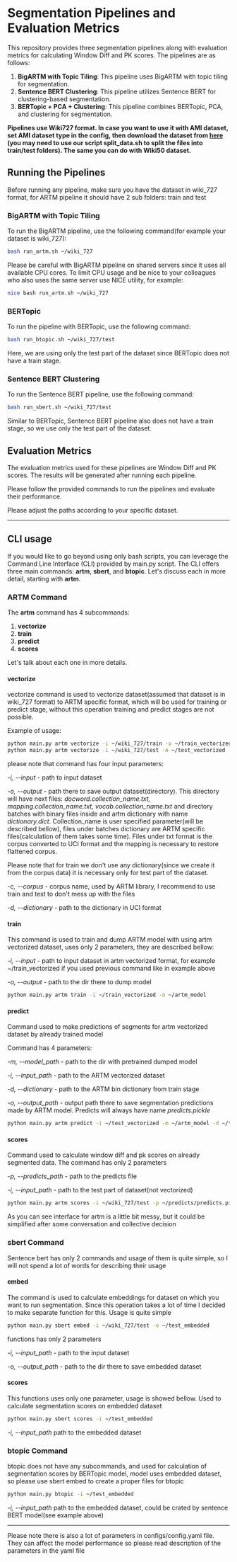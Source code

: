 # Segmentation Pipelines and Evaluation Metrics

This repository provides three segmentation pipelines along with evaluation metrics for calculating Window Diff and PK scores. The pipelines are as follows:

1. **BigARTM with Topic Tiling**: This pipeline uses BigARTM with topic tiling for segmentation.
2. **Sentence BERT Clustering**: This pipeline utilizes Sentence BERT for clustering-based segmentation.
3. **BERTopic + PCA + Clustering**: This pipeline combines BERTopic, PCA, and clustering for segmentation.

**Pipelines use Wiki727 format. In case you want to use it with AMI dataset, set AMI dataset type in the config, then download the dataset from [here](https://github.com/guokan-shang/ami-and-icsi-corpora) (you may need to use our script split_data.sh to split the files into train/test folders). The same you can do with Wiki50 dataset.**

## Running the Pipelines

Before running any pipeline, make sure you have the dataset in wiki_727 format, for ARTM pipeline it should have 2 sub folders: train and test

### BigARTM with Topic Tiling

To run the BigARTM pipeline, use the following command(for example your dataset is wiki_727):

```bash
bash run_artm.sh ~/wiki_727
```

Please be careful with BigARTM pipeline on shared servers since it uses all available CPU cores. To limit CPU usage and be
nice to your colleagues who also uses the same server use NICE utility, for example:

```bash
nice bash run_artm.sh ~/wiki_727
```

### BERTopic
To run the pipeline with BERTopic, use the following command:
```bash
bash run_btopic.sh ~/wiki_727/test
```
Here, we are using only the test part of the dataset since BERTopic does not have a train stage.

### Sentence BERT Clustering
To run the Sentence BERT pipeline, use the following command:
```bash
bash run_sbert.sh ~/wiki_727/test
```
Similar to BERTopic, Sentence BERT pipeline also does not have a train stage, so we use only the test part of the dataset.

## Evaluation Metrics

The evaluation metrics used for these pipelines are Window Diff and PK scores. The results will be generated after running each pipeline.

Please follow the provided commands to run the pipelines and evaluate their performance.

Please adjust the paths according to your specific dataset.

---
## CLI usage

If you would like to go beyond using only bash scripts, you can leverage the Command Line Interface (CLI) provided by main.py script. The CLI offers three main commands: **artm**, **sbert**, and **btopic**.
Let's discuss each in more detail, starting with **artm**.

### ARTM Command

The **artm** command has 4 subcommands: 
1. **vectorize**
2. **train**
3. **predict**
4. **scores**

Let's talk about each one in more details.
#### vectorize
vectorize command is used to vectorize dataset(assumed that dataset is in wiki_727 format) to ARTM specific format, 
which will be used for training or predict stage, without this operation training and predict stages are not possible.

Example of usage:

```bash
python main.py artm vectorize -i ~/wiki_727/train -o ~/train_vectorized -c train
python main.py artm vectorize -i ~/wiki_727/test -o ~/test_vectorized -c test -d ~/train_vectorized/vocab.train.txt
```
please note that command has four input parameters:

*-i, --input* - path to input dataset

*-o, --output* - path there to save output dataset(directory). This directory will have next files: *docword.collection_name.txt,
mapping.collection_name.txt, vocab.collection_name.txt* and directory batches with binary files inside and artm dictionary with
name *dictionary.dict*. Collection_name is user specified parameter(will be described bellow), files under batches dictionary are
ARTM specific files(calculation of them takes some time). Files under txt format is the corpus converted to UCI format and the mapping is
necessary to restore flattened corpus.

Please note that for train we don't use any dictionary(since we create it from the corpus data) it is necessary only for test part of the dataset.

*-c, --corpus* -  corpus name, used by ARTM library, I recommend to use train and test to don't mess up with the files

*-d, --dictionary* - path to the dictionary in UCI format 

#### train
This command is used to train and dump ARTM model with using artm vectorized dataset, uses only 2 parameters, they are described bellow:

*-i, --input* - path to input dataset in artm vectorized format, for example ~/train_vectorized if you used previous command like in example above

*-o, --output* - path to the dir there to dump model

```bash
python main.py artm train -i ~/train_vectorized -o ~/artm_model
```

#### predict

Command used to make predictions of segments for artm vectorized dataset by already trained model

Command has 4 parameters:

*-m, --model_path* - path to the dir with pretrained dumped model

*-i, --input_path* - path to the ARTM vectorized dataset

*-d, --dictionary* - path to the ARTM bin dictionary from train stage

*-o, --output_path* - output path there to save segmentation predictions made by ARTM model.
Predicts will always have name *predicts.pickle*

```bash
python main.py artm predict -i ~/test_vectorized -m ~/artm_model -d ~/train_vectorized/batches/dictionary.dict -o ~/predicts
```

#### scores

Command used to calculate window diff and pk scores on already segmented data. The command has only 2 parameters

*-p, --predicts_path* - path to the predicts file

*-i, --input_path* - path to the test part of dataset(not vectorized)

```bash
python main.py artm scores -i ~/wiki_727/test -p ~/predicts/predicts.picke
```

As you can see interface for artm is a little bit messy, but it could be simplified after some conversation and collective decision

### sbert Command

Sentence bert has only 2 commands and usage of them is quite simple, so I will not spend a lot of words for describing their usage

#### embed

The command is used to calculate embeddings for dataset on which you want to run segmentation. Since this operation takes a lot of time
I decided to make separate function for this. Usage is quite simple

```bash
python main.py sbert embed -i ~/wiki_727/test -o ~/test_embedded
```

functions has only 2 parameters

*-i, --input_path* - path to the input dataset

*-o, --output_path* - path to the dir there to save embedded dataset

#### scores

This functions uses only one parameter, usage is showed bellow. Used to calculate segmentation scores on embedded dataset

```bash
python main.py sbert scores -i ~/test_embedded
```

*-i, --input_path* path to the embedded dataset


### btopic Command

btopic does not have any subcommands, and used for calculation of segmentation scores by BERTopic model, model uses embedded dataset,
so please use sbert embed to create a proper files for btopic

```bash
python main.py btopic -i ~/test_embedded
```

*-i, --input_path* path to the embedded dataset, could be crated by sentence BERT model(see example above)


___

Please note there is also a lot of parameters in configs/config.yaml file. They can affect the model performance so please read
description of the parameters in the yaml file
